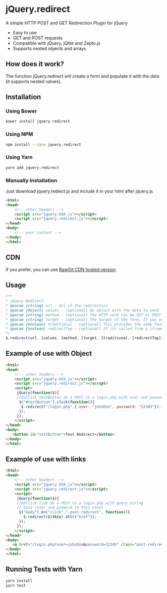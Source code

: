 # jQuery.redirect
A simple HTTP POST and GET Redirection Plugin for jQuery

* Easy to use
* GET and POST requests
* Compatible with jQuery, jQlite and Zepto.js
* Supports nested objects and arrays

## How does it work?
The function jQuery.redirect will create a form and populate it with the data (it supports nested values).

## Installation

### Using Bower

 ```bash
bower install jquery.redirect
 ```

### Using NPM

 ```bash
npm install --save jquery.redirect
 ```

### Using Yarn

 ```bash
yarn add jquery.redirect
 ```
 
### Manually Installation
Just download jquery.rediect.js and include it in your html after jquery.js

 ```html
 <html>
 <head>
     <!-- other headers -->
     <script src="jquery-XXX.js"></script>
     <script src="jquery.redirect.js"></script>
 </head>
 <body>
     <!-- your content -->
 </body>
 </html>
 ```
## CDN
If you prefer, you can use [RawGit CDN hosted version](https://cdn.rawgit.com/mgalante/jquery.redirect/master/jquery.redirect.js)


## Usage
 ```javascript
/**
 * jQuery Redirect
 * @param {string} url - Url of the redirection
 * @param {Object} values - (optional) An object with the data to send. If not present will look for values as QueryString in the target url.
 * @param {string} method - (optional) The HTTP verb can be GET or POST (defaults to POST)
 * @param {string} target - (optional) The target of the form. If you set "_blank" will open the url in a new window.
 * @param {boolean} traditional - (optional) This provides the same function as jquery's ajax function. The brackets are omitted on the field name if its an array.  This allows arrays to work with MVC.net among others.
 * @param {boolean} redirectTop - (optional) If its called from a iframe, force to navigate the top window. 
 */
$.redirect(url, [values, [method, [target, [traditional, [redirectTop]]]]])
 ```


## Example of use with Object

 ```html
 <html>
 <head>
     <!-- other headers -->
     <script src="jquery-XXX.js"></script>
     <script src="jquery.redirect.js"></script>
     <script>
      jQuery(function($){
      //OnClick testButton do a POST to a login.php with user and pasword
       $("#testButton").click(function(){
        $.redirect("/login.php",{ user: "johnDoe", password: "12345"}); 
       });
      });
     </script>
 </head>
 <body>
    <button id="testButton">Test Redirect</button>
 </body>
 </html>
 ```


## Example of use with links

 ```html
 <html>
 <head>
     <!-- other headers -->
     <script src="jquery-XXX.js"></script>
     <script src="jquery.redirect.js"></script>
     <script>
      jQuery(function($){ 
      //OnClick link do a POST to a login.php with query string
      // data (user and pasword in this case)
       $("body").on("click",".post-redirect", function(){
         $.redirect($(this).attr("href")); 
       });
      });
     </script>
 </head>
 <body>
    <a href="/login.php?user=johnDoe&password=12345" class="post-redirect">Test redirect</a>
 </body>
 </html>
 ```


## Running Tests with Yarn

 ```bash
yarn install
yarn test
 ```
